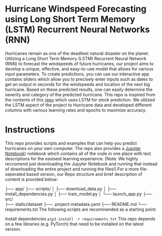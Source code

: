 # Hurricane Windspeed Forecasting using Long Short Term Memory (LSTM) Recurrent Neural Networks (RNN)


Hurricanes remain as one of the deadliest natural disaster on the planet. Utilizing a Long Short Term Memory (LSTM) Recurrent Neural Network (RNN) to forecast the windspeeds of future hurricanes, our project aims to develop a unique, effective, and easy-to-use model that allows for various input parameters. To create predictions, you can use our interactive app contains sliders which allow you to precisely enter inputs such as dates to get an output in seconds for the windspeeds and location of the next big hurricane. Based on these predicted results, one can easily determine the severity and category of the predicted hurricane. This repo is inspired from the contents of this [repo](https://github.com/DikshantDulal/SoftServe_QLSTM) which uses LSTM for stock prediction. We utilized the LSTM aspect of the project to Hurricane data and developed different columns with various learning rates and epochs to maximize accuracy. 
# Instructions
This repo provides scripts and examples that can help you predict hurricanes on your own computer. The repo also provides a [Jupyter Notebook](https://github.com/AadiTiwar1/HurricanePredictionUsingLSTM/blob/main/src/HurricanePredictionDraft1%20(3).ipynb)) notebook which contains all of the code in one place with text descriptions for the easisest learning experience. [Note: We highly reccomend just downloading the Jupyter Notebook and running that instead of downloading the entire project and running the files!] For a more file-seperated based version, our Repo structure and brief description of content is provided below:

├── app/
├── scripts/
│   ├── download_data.py
│   ├── install_dependencies.py
│   ├── train_model.py
│   └── launch_app.py
├── src/    
├── static/dataset
├── .project-metadata.yaml
├── README.md
└── requirements.txt
The following scripts are recommended as a starting point:

Install dependencies
`pip3 install -r requirements.txt`
This repo depends on a few libraries (e.g. PyTorch) that need to be installed on the latest version.

